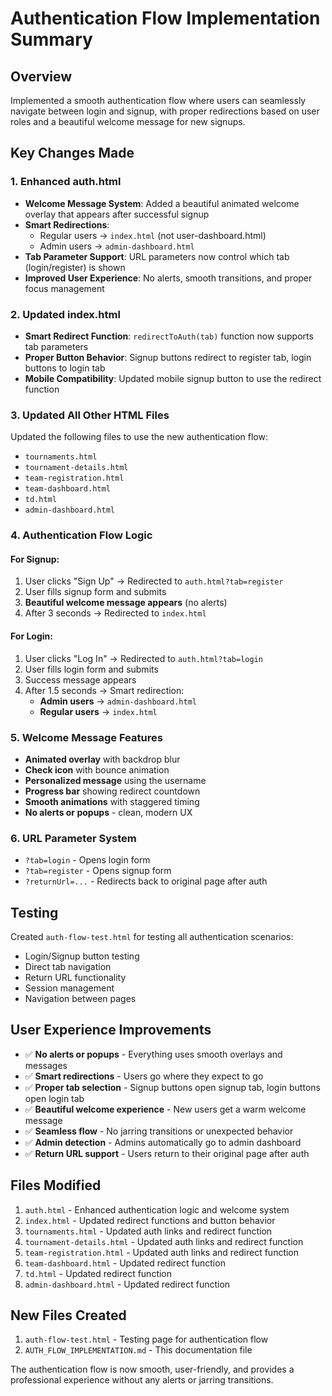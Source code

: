 # Authentication Flow Implementation Summary

## Overview
Implemented a smooth authentication flow where users can seamlessly navigate between login and signup, with proper redirections based on user roles and a beautiful welcome message for new signups.

## Key Changes Made

### 1. Enhanced auth.html
- **Welcome Message System**: Added a beautiful animated welcome overlay that appears after successful signup
- **Smart Redirections**: 
  - Regular users → `index.html` (not user-dashboard.html)
  - Admin users → `admin-dashboard.html`
- **Tab Parameter Support**: URL parameters now control which tab (login/register) is shown
- **Improved User Experience**: No alerts, smooth transitions, and proper focus management

### 2. Updated index.html
- **Smart Redirect Function**: `redirectToAuth(tab)` function now supports tab parameters
- **Proper Button Behavior**: Signup buttons redirect to register tab, login buttons to login tab
- **Mobile Compatibility**: Updated mobile signup button to use the redirect function

### 3. Updated All Other HTML Files
Updated the following files to use the new authentication flow:
- `tournaments.html`
- `tournament-details.html` 
- `team-registration.html`
- `team-dashboard.html`
- `td.html`
- `admin-dashboard.html`

### 4. Authentication Flow Logic

#### For Signup:
1. User clicks "Sign Up" → Redirected to `auth.html?tab=register`
2. User fills signup form and submits
3. **Beautiful welcome message appears** (no alerts)
4. After 3 seconds → Redirected to `index.html`

#### For Login:
1. User clicks "Log In" → Redirected to `auth.html?tab=login`
2. User fills login form and submits
3. Success message appears
4. After 1.5 seconds → Smart redirection:
   - **Admin users** → `admin-dashboard.html`
   - **Regular users** → `index.html`

### 5. Welcome Message Features
- **Animated overlay** with backdrop blur
- **Check icon** with bounce animation
- **Personalized message** using the username
- **Progress bar** showing redirect countdown
- **Smooth animations** with staggered timing
- **No alerts or popups** - clean, modern UX

### 6. URL Parameter System
- `?tab=login` - Opens login form
- `?tab=register` - Opens signup form  
- `?returnUrl=...` - Redirects back to original page after auth

## Testing
Created `auth-flow-test.html` for testing all authentication scenarios:
- Login/Signup button testing
- Direct tab navigation
- Return URL functionality
- Session management
- Navigation between pages

## User Experience Improvements
- ✅ **No alerts or popups** - Everything uses smooth overlays and messages
- ✅ **Smart redirections** - Users go where they expect to go
- ✅ **Proper tab selection** - Signup buttons open signup tab, login buttons open login tab
- ✅ **Beautiful welcome experience** - New users get a warm welcome message
- ✅ **Seamless flow** - No jarring transitions or unexpected behavior
- ✅ **Admin detection** - Admins automatically go to admin dashboard
- ✅ **Return URL support** - Users return to their original page after auth

## Files Modified
1. `auth.html` - Enhanced authentication logic and welcome system
2. `index.html` - Updated redirect functions and button behavior
3. `tournaments.html` - Updated auth links and redirect function
4. `tournament-details.html` - Updated auth links and redirect function
5. `team-registration.html` - Updated auth links and redirect function
6. `team-dashboard.html` - Updated redirect function
7. `td.html` - Updated redirect function
8. `admin-dashboard.html` - Updated redirect function

## New Files Created
1. `auth-flow-test.html` - Testing page for authentication flow
2. `AUTH_FLOW_IMPLEMENTATION.md` - This documentation file

The authentication flow is now smooth, user-friendly, and provides a professional experience without any alerts or jarring transitions.